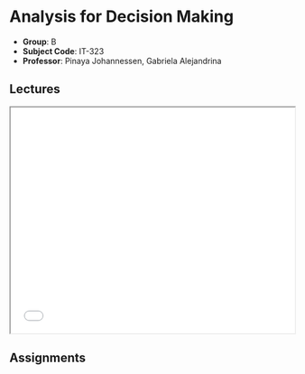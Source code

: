 # Analysis for Decision Making

- **Group**: B
- **Subject Code**: IT-323
- **Professor**: Pinaya Johannessen, Gabriela Alejandrina

## Lectures

<iframe src="wikipedia.org" width="100%" height="400">
</iframe>


## Assignments
